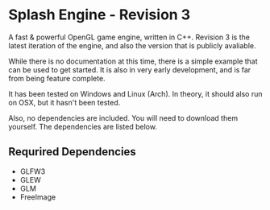 Splash Engine - Revision 3
=============

A fast &amp; powerful OpenGL game engine, written in C++.
Revision 3 is the latest iteration of the engine, and also the version that is publicly avaliable.

While there is no documentation at this time, there is a simple example that can be used to get started.
It is also in very early development, and is far from being feature complete.

It has been tested on Windows and Linux (Arch). In theory, it should also run on OSX, but it hasn't been tested.

Also, no dependencies are included. You will need to download them yourself.
The dependencies are listed below.

Requrired Dependencies
--------------------

- GLFW3
- GLEW
- GLM
- FreeImage
